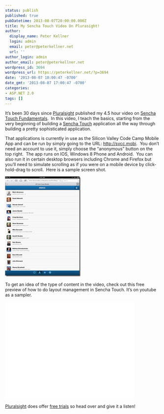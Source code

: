 ```yaml
---
status: publish
published: true
pubDatetime: 2013-08-07T20:00:00.000Z
title: My Sencha Touch Video On Plurasight!
author:
  display_name: Peter Kellner
  login: admin
  email: peter@peterkellner.net
  url: ''
author_login: admin
author_email: peter@peterkellner.net
wordpress_id: 3694
wordpress_url: https://peterkellner.net/?p=3694
date: '2013-08-07 10:00:47 -0700'
date_gmt: '2013-08-07 17:00:47 -0700'
categories:
- ASP.NET 2.0
tags: []
---
```

<p>It’s been 30 days since <a href="http://www.pluralsight.com/" target="_blank">Pluralsight</a> published my 4.5 hour video on <a href="http://www.pluralsight.com/training/Courses/TableOfContents/sencha-touch-fundamentals" target="_blank">Sencha Touch Fundamentals</a>.  In this video, I teach the basics, starting from the very beginning of building a <a href="http://www.sencha.com/products/touch/" target="_blank">Sencha Touch</a> application all the way through building a pretty sophisticated application.</p>
<p>That applications is currently in use as the Silicon Valley Code Camp Mobile App and can be run by simply going to the URL: <a href="http://svcc.mobi">http://svcc.mobi</a>.  You don’t need an account to use it, simply choose the “anonymous” button on the top right.  The app runs on IOS, Windows 8 Phone and Android.  You can also run it in certain desktop browsers including Chrome and Firefox but you’ll need to simulate scrolling as if you were on a mobile device by click-hold-drag to scroll.  Here is a sample screen shot.</p>
<p><a href="http://svcc.mobi"><img style="display: inline; border-width: 0px;" title="photo" alt="photo" src="/wp/wp-content/uploads/2013/08/photo.png" width="246" height="326" border="0" /></a></p>
<p>To get an idea of the type of content in the video, check out this free preview of how to do layout management in Sencha Touch. It’s on youtube as a sampler.</p>
<p><iframe src="//www.youtube.com/embed/jlzXBckYcFU" height="315" width="420" allowfullscreen="allowfullscreen" frameborder="0"></iframe></p>
<p><a href="https://pluralsight.com/">Pluralsight</a> does offer <a href="https://pluralsight.com/training/Subscribe/Step1?isTrial=True&amp;failedCaptcha=False">free trials</a> so head over and give it a listen!</p>

